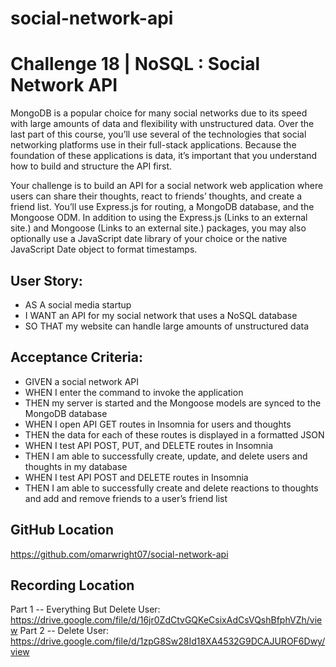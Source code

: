 # social-network-api

# Challenge 18 | NoSQL : Social Network API
MongoDB is a popular choice for many social networks due to its speed with large amounts of data and flexibility with unstructured data. Over the last part of this course, you’ll use several of the technologies that social networking platforms use in their full-stack applications. Because the foundation of these applications is data, it’s important that you understand how to build and structure the API first.

Your challenge is to build an API for a social network web application where users can share their thoughts, react to friends’ thoughts, and create a friend list. You’ll use Express.js for routing, a MongoDB database, and the Mongoose ODM. In addition to using the Express.js (Links to an external site.) and Mongoose (Links to an external site.) packages, you may also optionally use a JavaScript date library of your choice or the native JavaScript Date object to format timestamps.

## User Story:
* AS A social media startup
* I WANT an API for my social network that uses a NoSQL database
* SO THAT my website can handle large amounts of unstructured data

## Acceptance Criteria:
* GIVEN a social network API
* WHEN I enter the command to invoke the application
* THEN my server is started and the Mongoose models are synced to the MongoDB database
* WHEN I open API GET routes in Insomnia for users and thoughts
* THEN the data for each of these routes is displayed in a formatted JSON
* WHEN I test API POST, PUT, and DELETE routes in Insomnia
* THEN I am able to successfully create, update, and delete users and thoughts in my database
* WHEN I test API POST and DELETE routes in Insomnia
* THEN I am able to successfully create and delete reactions to thoughts and add and remove friends to a user’s friend list

## GitHub Location
https://github.com/omarwright07/social-network-api

## Recording Location
Part 1 -- Everything But Delete User:
https://drive.google.com/file/d/16jr0ZdCtvGQKeCsixAdCsVQshBfphVZh/view
Part 2 -- Delete User:
https://drive.google.com/file/d/1zpG8Sw28Id18XA4532G9DCAJUROF6Dwy/view